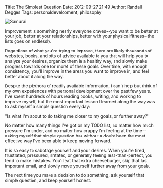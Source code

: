 Title: The Simplest Question
Date: 2012-09-27 21:49
Author: Randall Degges
Tags: personaldevelopment, philosophy


![Samurai][]

Improvement is something nearly everyone craves--you want to be better at your
job, better at your relationships, better with your physical fitness--the lists
goes on endlessly.

Regardless of what you're trying to improve, there are likely thousands of
websites, books, and bits of advice available to you that will help you to
analyze your desires, organize them in a healthy way, and slowly make progress
towards one (or more) of these goals. Over time, with enough consistency, you'll
improve in the areas you want to improve in, and feel better about it along the
way.

Despite the plethora of readily available information, I can't help but think of
my own experiences with personal development over the past few years. I've spent
hundreds of hours reading books, writing, and working to improve myself, but the
most important lesson I learned along the way was to ask myself a simple
question every day:

"Is what I'm about to do taking me closer to my goals, or further away?"

No matter how many things I've got on my TODO list, no matter how much pressure
I'm under, and no matter how crappy I'm feeling at the time--asking myself that
simple question has without a doubt been the most effective way I've been able
to keep moving forward.

It is so easy to sabotage yourself and your desires. When you're tired,
frustrated, pressured, irritated, or generally feeling less-than-perfect, you
tend to make mistakes. You'll eat that extra cheeseburger, skip that last
important email, and slowly move yourself further away from your goals.

The next time you make a decision to do something, ask yourself that simple
question, and keep yourself honest.


  [Samurai]: http://getfile5.posterous.com/getfile/files.posterous.com/temp-2012-09-27/dtfaDzhEnJaddtDhmHlHEFojicyqkHAqdxkcIrEkqgFjremBcbjCkBEmvJvg/samurai.jpg.scaled696.jpg
